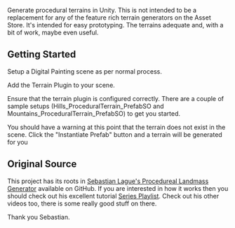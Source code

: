 Generate procedural terrains in Unity.  This is not intended to be a replacement for any of the feature rich terrain generators on the Asset Store. It's intended for easy prototyping. The terrains adequate and, with a bit of work, maybe even useful.

## Getting Started

Setup a Digital Painting scene as per normal process.

Add the Terrain Plugin to your scene.

Ensure that the terrain plugin is configured correctly. There are a couple of sample setups (Hills_ProceduralTerrain_PrefabSO and Mountains_ProceduralTerrain_PrefabSO) to get you started.

You should have a warning at this point that the terrain does not exist in the scene. Click the "Instantiate Prefab" button and a terrain will be generated for you

## Original Source

This project has its roots in [Sebastian Lague's Procedureal Landmass Generator](https://github.com/SebLague/Procedural-Landmass-Generation) available on GitHub. If you are interested in how it works then you should check out his excellent tutorial [Series Playlist](https://www.youtube.com/playlist?list=PLFt_AvWsXl0eBW2EiBtl_sxmDtSgZBxB3). Check out his other videos too, there is some really good stuff on there.

Thank you Sebastian.

